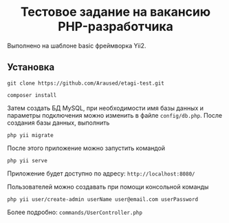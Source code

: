 <p align="center">
    <h1 align="center">Тестовое задание на вакансию PHP-разработчика</h1>
</p>

Выполнено на шаблоне basic фреймворка Yii2.

Установка
------------

~~~
git clone https://github.com/Araused/etagi-test.git
~~~

~~~
composer install
~~~

Затем создать БД MySQL, при необходимости имя базы данных и параметры подключения
можно изменить в файле `config/db.php`. После создания базы данных, выполнить

~~~
php yii migrate
~~~

После этого приложение можно запустить командой

~~~
php yii serve
~~~

Приложение будет доступно по адресу: `http://localhost:8080/`

Пользователей можно создавать при помощи консольной команды

~~~
php yii user/create-admin userName user@email.com userPassword
~~~

Более подробно: `commands/UserController.php`